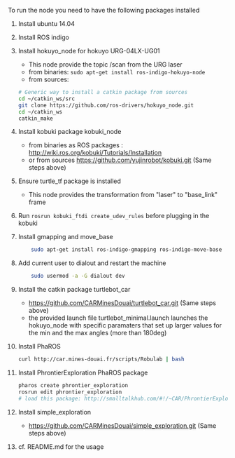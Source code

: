 To run the node you need to have the following packages installed

1. Install ubuntu 14.04
2. Install ROS indigo		
3. Install hokuyo\_node for hokuyo URG-04LX-UG01
	* This node provide the topic /scan from the URG laser
	* from binaries: `sudo apt-get install ros-indigo-hokuyo-node`
	* from sources:

	```bash
	# Generic way to install a catkin package from sources
	cd ~/catkin_ws/src
	git clone https://github.com/ros-drivers/hokuyo_node.git
	cd ~/catkin_ws
	catkin_make
	```	
4. Install kobuki package kobuki_node 
	* from binaries as ROS packages : http://wiki.ros.org/kobuki/Tutorials/Installation
	* or from sources https://github.com/yujinrobot/kobuki.git (Same steps above)
5. Ensure turtle_tf package is installed
	* This node provides the transformation from "laser" to "base_link" frame
6. Run `rosrun kobuki_ftdi create_udev_rules` before plugging in the kobuki
7. Install gmapping and move_base

	```bash
		sudo apt-get install ros-indigo-gmapping ros-indigo-move-base
	```
8. Add current user to dialout and restart the machine

	```bash
		sudo usermod -a -G dialout dev 
	```
9. Install the catkin package turtlebot_car
	* https://github.com/CARMinesDouai/turtlebot_car.git (Same steps above)
	* the provided launch file turtlebot_minimal.launch launches the hokuyo_node with specific paramaters that set up larger values for the min and the max angles (more than 180deg)

10. Install PhaROS

	```bash
	curl http://car.mines-douai.fr/scripts/Robulab | bash
	```
11. Install PhrontierExploration PhaROS package
	
	```bash
	pharos create phrontier_exploration
	rosrun edit phrontier_exploration
	# load this package: http://smalltalkhub.com/#!/~CAR/PhrontierExploration
	```
11. Install simple_exploration 
	* https://github.com/CARMinesDouai/simple_exploration.git (Same steps above)

11. cf. README.md for the usage
